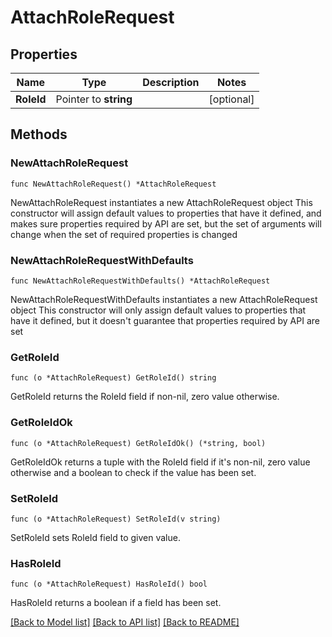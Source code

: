 # AttachRoleRequest

## Properties

Name | Type | Description | Notes
------------ | ------------- | ------------- | -------------
**RoleId** | Pointer to **string** |  | [optional] 

## Methods

### NewAttachRoleRequest

`func NewAttachRoleRequest() *AttachRoleRequest`

NewAttachRoleRequest instantiates a new AttachRoleRequest object
This constructor will assign default values to properties that have it defined,
and makes sure properties required by API are set, but the set of arguments
will change when the set of required properties is changed

### NewAttachRoleRequestWithDefaults

`func NewAttachRoleRequestWithDefaults() *AttachRoleRequest`

NewAttachRoleRequestWithDefaults instantiates a new AttachRoleRequest object
This constructor will only assign default values to properties that have it defined,
but it doesn't guarantee that properties required by API are set

### GetRoleId

`func (o *AttachRoleRequest) GetRoleId() string`

GetRoleId returns the RoleId field if non-nil, zero value otherwise.

### GetRoleIdOk

`func (o *AttachRoleRequest) GetRoleIdOk() (*string, bool)`

GetRoleIdOk returns a tuple with the RoleId field if it's non-nil, zero value otherwise
and a boolean to check if the value has been set.

### SetRoleId

`func (o *AttachRoleRequest) SetRoleId(v string)`

SetRoleId sets RoleId field to given value.

### HasRoleId

`func (o *AttachRoleRequest) HasRoleId() bool`

HasRoleId returns a boolean if a field has been set.


[[Back to Model list]](../README.md#documentation-for-models) [[Back to API list]](../README.md#documentation-for-api-endpoints) [[Back to README]](../README.md)


